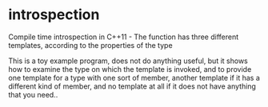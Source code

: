 # introspection
Compile time introspection in C++11 - The function has three different templates, according to the properties of the type

This is a toy example program, does not do anything useful, but it shows how to examine the type on which the template is invoked, and to provide one template for a type with one sort of member, another template if it has a different kind of member, and no template at all if it does not have anything that you need..


